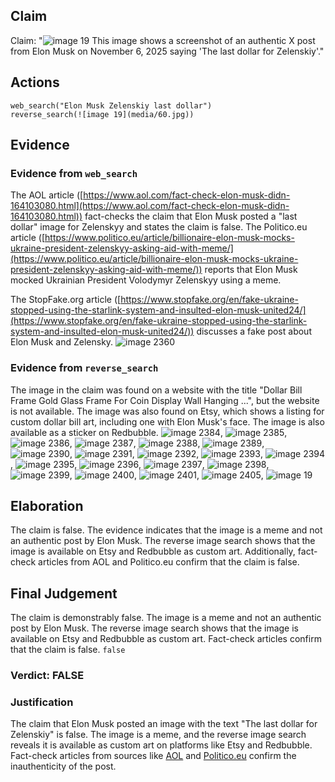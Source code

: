 ## Claim
Claim: "![image 19](media/60.jpg) This image shows a screenshot of an authentic X post from Elon Musk on November 6, 2025 saying 'The last dollar for Zelenskiy'."

## Actions
```
web_search("Elon Musk Zelenskiy last dollar")
reverse_search(![image 19](media/60.jpg))
```

## Evidence
### Evidence from `web_search`
The AOL article ([https://www.aol.com/fact-check-elon-musk-didn-164103080.html](https://www.aol.com/fact-check-elon-musk-didn-164103080.html)) fact-checks the claim that Elon Musk posted a "last dollar" image for Zelenskyy and states the claim is false. The Politico.eu article ([https://www.politico.eu/article/billionaire-elon-musk-mocks-ukraine-president-zelenskyy-asking-aid-with-meme/](https://www.politico.eu/article/billionaire-elon-musk-mocks-ukraine-president-zelenskyy-asking-aid-with-meme/)) reports that Elon Musk mocked Ukrainian President Volodymyr Zelenskyy using a meme.

The StopFake.org article ([https://www.stopfake.org/en/fake-ukraine-stopped-using-the-starlink-system-and-insulted-elon-musk-united24/](https://www.stopfake.org/en/fake-ukraine-stopped-using-the-starlink-system-and-insulted-elon-musk-united24/)) discusses a fake post about Elon Musk and Zelensky. ![image 2360](media/2025-08-07_20-31-1754598714-032897.jpg)


### Evidence from `reverse_search`
The image in the claim was found on a website with the title "Dollar Bill Frame Gold Glass Frame For Coin Display Wall Hanging ...", but the website is not available. The image was also found on Etsy, which shows a listing for custom dollar bill art, including one with Elon Musk's face. The image is also available as a sticker on Redbubble. ![image 2384](media/2025-08-07_20-32-1754598756-474145.jpg), ![image 2385](media/2025-08-07_20-32-1754598757-714815.jpg), ![image 2386](media/2025-08-07_20-32-1754598758-657148.jpg), ![image 2387](media/2025-08-07_20-32-1754598759-599878.jpg), ![image 2388](media/2025-08-07_20-32-1754598766-052222.jpg), ![image 2389](media/2025-08-07_20-32-1754598769-188617.jpg), ![image 2390](media/2025-08-07_20-32-1754598772-535453.jpg), ![image 2391](media/2025-08-07_20-32-1754598775-495927.jpg), ![image 2392](media/2025-08-07_20-32-1754598778-116766.jpg), ![image 2393](media/2025-08-07_20-33-1754598780-900081.jpg), ![image 2394](media/2025-08-07_20-33-1754598782-812034.jpg), ![image 2395](media/2025-08-07_20-33-1754598784-386319.jpg), ![image 2396](media/2025-08-07_20-33-1754598785-438227.jpg), ![image 2397](media/2025-08-07_20-33-1754598787-926363.jpg), ![image 2398](media/2025-08-07_20-33-1754598789-303557.jpg), ![image 2399](media/2025-08-07_20-33-1754598791-796569.jpg), ![image 2400](media/2025-08-07_20-33-1754598792-502073.jpg), ![image 2401](media/2025-08-07_20-33-1754598795-155033.jpg), ![image 2405](media/2025-08-07_20-33-1754598800-809583.jpg), ![image 19](media/60.jpg)


## Elaboration
The claim is false. The evidence indicates that the image is a meme and not an authentic post by Elon Musk. The reverse image search shows that the image is available on Etsy and Redbubble as custom art. Additionally, fact-check articles from AOL and Politico.eu confirm that the claim is false.


## Final Judgement
The claim is demonstrably false. The image is a meme and not an authentic post by Elon Musk. The reverse image search shows that the image is available on Etsy and Redbubble as custom art. Fact-check articles confirm that the claim is false. `false`

### Verdict: FALSE

### Justification
The claim that Elon Musk posted an image with the text "The last dollar for Zelenskiy" is false. The image is a meme, and the reverse image search reveals it is available as custom art on platforms like Etsy and Redbubble. Fact-check articles from sources like [AOL](https://www.aol.com/fact-check-elon-musk-didn-164103080.html) and [Politico.eu](https://www.politico.eu/article/billionaire-elon-musk-mocks-ukraine-president-zelenskyy-asking-aid-with-meme/) confirm the inauthenticity of the post.
